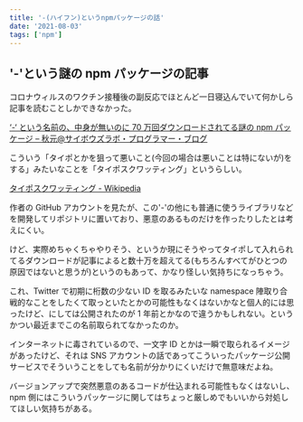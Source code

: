 ```yaml
---
title: '-(ハイフン)というnpmパッケージの話'
date: '2021-08-03'
tags: ['npm']
---
```


## '-'という謎の npm パッケージの記事

コロナウィルスのワクチン接種後の副反応でほとんど一日寝込んでいて何かしら記事を読むことしかできなかった。

[‘\-‘ という名前の、中身が無いのに 70 万回ダウンロードされてる謎の npm パッケージ – 秋元@サイボウズラボ・プログラマー・ブログ](https://labs.cybozu.co.jp/blog/akky/2021/08/empty-npm-package-downloaded-sub-one-million-times/)

こういう「タイポとかを狙って悪いこと(今回の場合は悪いことは特にないが)をする」みたいなことを「タイポスクワッティング」というらしい。

[タイポスクワッティング \- Wikipedia](https://ja.wikipedia.org/wiki/%E3%82%BF%E3%82%A4%E3%83%9D%E3%82%B9%E3%82%AF%E3%83%AF%E3%83%83%E3%83%86%E3%82%A3%E3%83%B3%E3%82%B0)

作者の GitHub アカウントを見たが、この'-'の他にも普通に使うライブラリなどを開発してリポジトリに置いており、悪意のあるものだけを作ったりしたとは考えにくい。

けど、実際めちゃくちゃやりそう、というか現にそうやってタイポして入れられてるダウンロードが記事によると数十万を超えてる(もちろんすべてがひとつの原因ではないと思うが)というのもあって、かなり怪しい気持ちになっちゃう。

これ、Twitter で初期に桁数の少ない ID を取るみたいな namespace 陣取り合戦的なことをしたくて取っといたとかの可能性もなくはないかなと個人的には思ったけど、にしては公開されたのが 1 年前とかなので違うかもしれない。というかつい最近までこの名前取られてなかったのか。

インターネットに毒されているので、一文字 ID とかは一瞬で取られるイメージがあったけど、それは SNS アカウントの話であってこういったパッケージ公開サービスでそういうことをしても名前が分かりにくいだけで無意味だよね。

バージョンアップで突然悪意のあるコードが仕込まれる可能性もなくはないし、npm 側にはこういうパッケージに関してはちょっと厳しめでもいいから対処してほしい気持ちがある。
